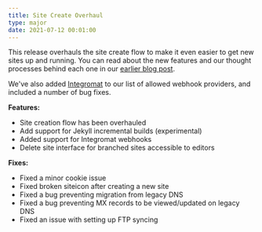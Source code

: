 ```yaml
---
title: Site Create Overhaul
type: major
date: 2021-07-12 00:01:00
---
```

This release overhauls the site create flow to make it even easier to get new sites up and running. You can read about the new features and our thought processes behind each one in our [earlier blog post](/blog/upgrading-our-build-flow-for-jamstack/).

We've also added [Integromat](https://www.integromat.com/en) to our list of allowed webhook providers, and included a number of bug fixes.

**Features:**

* Site creation flow has been overhauled
* Add support for Jekyll incremental builds (experimental)
* Added support for Integromat webhooks
* Delete site interface for branched sites accessible to editors

**Fixes:**

* Fixed a minor cookie issue
* Fixed broken siteicon after creating a new site
* Fixed a bug preventing migration from legacy DNS
* Fixed a bug preventing MX records to be viewed/updated on legacy DNS
* Fixed an issue with setting up FTP syncing
